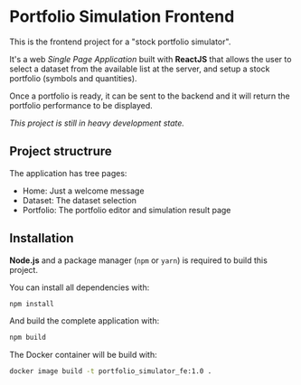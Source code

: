 
# Portfolio Simulation Frontend

This is the frontend project for a "stock portfolio simulator".

It's a web *Single Page Application* built with **ReactJS** that allows the
user to select a dataset from the available list at the server, and setup a
stock portfolio (symbols and quantities).

Once a portfolio is ready, it can be sent to the backend and it will return the
portfolio performance to be displayed.

*This project is still in heavy development state.*

## Project structrure

The application has tree pages:

- Home: Just a welcome message
- Dataset: The dataset selection
- Portfolio: The portfolio editor and simulation result page

## Installation

**Node.js** and a package manager (`npm` or `yarn`) is required to build
this project.

You can install all dependencies with:

```sh
npm install
```

And build the complete application with:

```sh
npm build
```

The Docker container will be build with:

```sh
docker image build -t portfolio_simulator_fe:1.0 .

```
